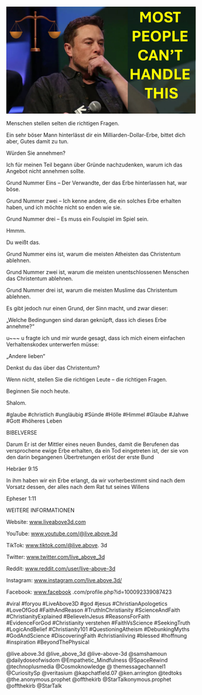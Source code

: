 ![Video cover image](../cover.jpg "cover photo")

Menschen stellen selten die richtigen Fragen.

Ein sehr böser Mann hinterlässt dir ein Milliarden-Dollar-Erbe, bittet dich aber, Gutes damit zu tun.

Würden Sie annehmen?

Ich für meinen Teil begann über Gründe nachzudenken, warum ich das Angebot nicht annehmen sollte.

Grund Nummer Eins – Der Verwandte, der das Erbe hinterlassen hat, war böse.

Grund Nummer zwei – Ich kenne andere, die ein solches Erbe erhalten haben, und ich möchte nicht so enden wie sie.

Grund Nummer drei – Es muss ein Foulspiel im Spiel sein.

Hmmm.

Du weißt das.

Grund Nummer eins ist, warum die meisten Atheisten das Christentum ablehnen.

Grund Nummer zwei ist, warum die meisten unentschlossenen Menschen das Christentum ablehnen.

Grund Nummer drei ist, warum die meisten Muslime das Christentum ablehnen.

Es gibt jedoch nur einen Grund, der Sinn macht, und zwar dieser:

„Welche Bedingungen sind daran geknüpft, dass ich dieses Erbe annehme?“

u~~~ u fragte ich und mir wurde gesagt, dass ich mich einem einfachen Verhaltenskodex unterwerfen müsse:

„Andere lieben“

Denkst du das über das Christentum?

Wenn nicht, stellen Sie die richtigen Leute – die richtigen Fragen.

Beginnen Sie noch heute.

Shalom.

#glaube #christlich #ungläubig #Sünde #Hölle #Himmel #Glaube #Jahwe #Gott #höheres Leben

BIBELVERSE

Darum Er ist der Mittler eines neuen Bundes, damit die Berufenen das versprochene ewige Erbe erhalten, da ein Tod eingetreten ist, der sie von den darin begangenen Übertretungen erlöst der erste Bund

Hebräer 9:15

In ihm haben wir ein Erbe erlangt, da wir vorherbestimmt sind nach dem Vorsatz dessen, der alles nach dem Rat tut seines Willens

Epheser 1:11

WEITERE INFORMATIONEN

Website: www.liveabove3d.com

YouTube: www.youtube.com/@live.above.3d

TikTok: www.tiktok.com/@live.above. 3d

Twitter: www.twitter.com/live_above_3d

Reddit: www.reddit.com/user/live-above-3d

Instagram: www.instagram.com/live.above.3d/

Facebook: www.facebook .com/profile.php?id=100092339087423

#viral #foryou #LiveAbove3D #god #jesus #ChristianApologetics #LoveOfGod #FaithAndReason #TruthInChristianity #ScienceAndFaith #ChristianityExplained #BelieveInJesus #ReasonsForFaith #EvidenceForGod #Christianity verstehen #FaithVsScience #SeekingTruth #LogicAndBelief #Christianity101 #QuestioningAtheism #DebunkingMyths #GodAndScience #DiscoveringFaith #christianliving #blessed #hoffnung #inspiration #BeyondThePhysical

@live.above.3d @live_above_3d @live-above-3d @samshamoun @dailydoseofwisdom @Empathetic_Mindfulness @SpaceRewind @technoplusmedia @Cosmoknowledge @ themessagechannel1 @CuriositySp @veritasium @kapchatfield.07 @ken.arrington @tedtoks @the.anonymous.prophet @offthekirb @StarTalkonymous.prophet @offthekirb @StarTalk